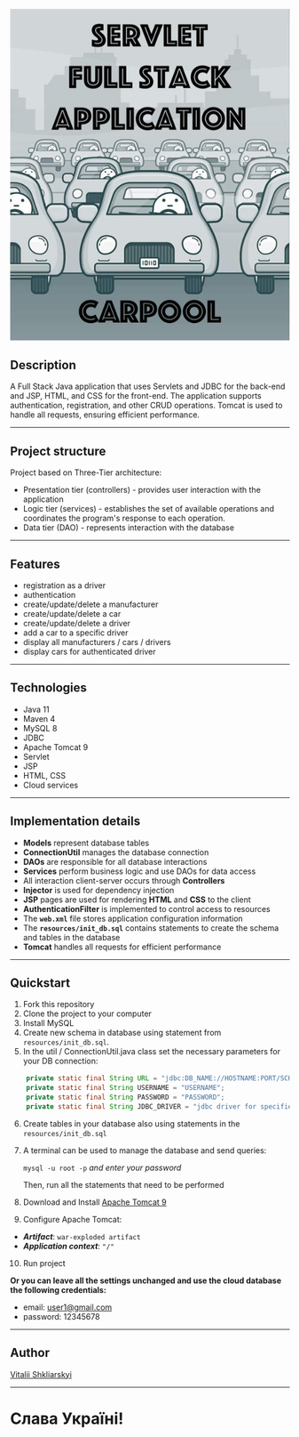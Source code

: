 ![Header](src/main/resources/pictures/car-pool.jpeg)

##  Description
A Full Stack Java application that uses Servlets and JDBC for the back-end and JSP, HTML, and CSS for the front-end.
The application supports authentication, registration, and other CRUD operations.
Tomcat is used to handle all requests, ensuring efficient performance.

---

##  Project structure
Project based on Three-Tier architecture:
- Presentation tier (controllers) - provides user interaction with the application
- Logic tier (services) - establishes the set of available operations and coordinates the program's response to each operation.
- Data tier (DAO) - represents interaction with the database

---

## Features
- registration as a driver
- authentication
- create/update/delete a manufacturer
- create/update/delete a car
- create/update/delete a driver
- add a car to a specific driver
- display all manufacturers / cars / drivers
- display cars for authenticated driver

---

## Technologies
- Java 11
- Maven 4
- MySQL 8
- JDBC
- Apache Tomcat 9
- Servlet
- JSP
- HTML, CSS
- Cloud services

---

## Implementation details
- **Models** represent database tables
- **ConnectionUtil** manages the database connection
- **DAOs** are responsible for all database interactions
- **Services** perform business logic and use DAOs for data access
- All interaction client-server occurs through **Controllers**
- **Injector** is used for dependency injection
- **JSP** pages are used for rendering **HTML** and **CSS** to the client
- **AuthenticationFilter** is implemented to control access to resources
- The **`web.xml`** file stores application configuration information
- The **`resources/init_db.sql`** contains statements to create the schema and tables in the database
- **Tomcat** handles all requests for efficient performance

---

## Quickstart

1. Fork this repository
2. Clone the project to your computer
3. Install MySQL
4. Create new schema in database using statement from `resources/init_db.sql`. 
5. In the util / ConnectionUtil.java class set the necessary parameters for your DB connection:

``` java
    private static final String URL = "jdbc:DB_NAME://HOSTNAME:PORT/SCHEMA";
    private static final String USERNAME = "USERNAME"; 
    private static final String PASSWORD = "PASSWORD";
    private static final String JDBC_DRIVER = "jdbc driver for specified DB";
```

6. Create tables in your database also using statements in the `resources/init_db.sql` 
7. A terminal can be used to manage the database and send queries:

   `mysql -u root -p` *and enter your password*

    Then, run all the statements that need to be performed

8. Download and Install <a href="https://tomcat.apache.org/download-90.cgi">Apache Tomcat 9</a>
9. Configure Apache Tomcat: 
- ***Artifact***: `war-exploded artifact` 
- ***Application context***: `"/"`
10. Run project

**Or you can leave all the settings unchanged and use the cloud database the following credentials:**
- email: user1@gmail.com
- password: 12345678

---

## Author

[Vitalii Shkliarskyi](https://github.com/VitaliiShkliarskyi)

---

# Слава Україні!
